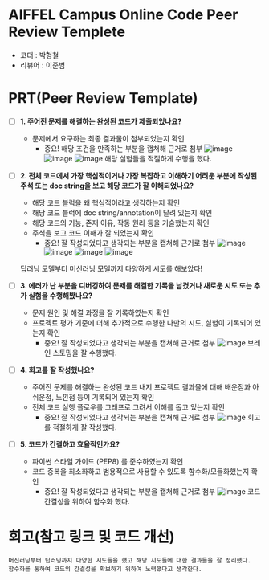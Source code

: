 # AIFFEL Campus Online Code Peer Review Templete
- 코더 : 박형철
- 리뷰어 : 이준범


# PRT(Peer Review Template)
- [ ]  **1. 주어진 문제를 해결하는 완성된 코드가 제출되었나요?**
    - 문제에서 요구하는 최종 결과물이 첨부되었는지 확인
        - 중요! 해당 조건을 만족하는 부분을 캡쳐해 근거로 첨부
            ![image](https://github.com/user-attachments/assets/609150d6-6cdb-427e-90ca-b0b11ff0feeb)
            ![image](https://github.com/user-attachments/assets/94040c55-78cf-4b1e-b696-9faf38e33dba)
            ![image](https://github.com/user-attachments/assets/9102dbb6-2036-4ab9-a472-4539c802fcb8)
        해당 실험들을 적절하게 수행을 했다.
- [ ]  **2. 전체 코드에서 가장 핵심적이거나 가장 복잡하고 이해하기 어려운 부분에 작성된 
주석 또는 doc string을 보고 해당 코드가 잘 이해되었나요?**
    - 해당 코드 블럭을 왜 핵심적이라고 생각하는지 확인
    - 해당 코드 블럭에 doc string/annotation이 달려 있는지 확인
    - 해당 코드의 기능, 존재 이유, 작동 원리 등을 기술했는지 확인
    - 주석을 보고 코드 이해가 잘 되었는지 확인
        - 중요! 잘 작성되었다고 생각되는 부분을 캡쳐해 근거로 첨부
        ![image](https://github.com/user-attachments/assets/989731cc-5933-4dbe-bd0b-29156e7f10bf)
        ![image](https://github.com/user-attachments/assets/e2595f29-bf13-48ad-99f7-f203e716d61f)
        ![image](https://github.com/user-attachments/assets/47f59344-4ce1-4cd4-b02b-692e308675a5)
        ![image](https://github.com/user-attachments/assets/146cf798-fdf0-4bfb-be18-e1d469608665)

    딥러닝 모델부터 머신러닝 모델까지 다양하게 시도를 해보았다!

- [ ]  **3. 에러가 난 부분을 디버깅하여 문제를 해결한 기록을 남겼거나
새로운 시도 또는 추가 실험을 수행해봤나요?**
    - 문제 원인 및 해결 과정을 잘 기록하였는지 확인
    - 프로젝트 평가 기준에 더해 추가적으로 수행한 나만의 시도, 
    실험이 기록되어 있는지 확인
        - 중요! 잘 작성되었다고 생각되는 부분을 캡쳐해 근거로 첨부
     ![image](https://github.com/user-attachments/assets/544ef005-2e2c-4db5-95d8-8f26b02f6a4e)
     브레인 스토밍을 잘 수행했다.
- [ ]  **4. 회고를 잘 작성했나요?**
    - 주어진 문제를 해결하는 완성된 코드 내지 프로젝트 결과물에 대해
    배운점과 아쉬운점, 느낀점 등이 기록되어 있는지 확인
    - 전체 코드 실행 플로우를 그래프로 그려서 이해를 돕고 있는지 확인
        - 중요! 잘 작성되었다고 생각되는 부분을 캡쳐해 근거로 첨부
    ![image](https://github.com/user-attachments/assets/ea90f1ba-e5a0-44d4-844d-705960bf9791)
    회고를 적절하게 잘 작성했다.
- [ ]  **5. 코드가 간결하고 효율적인가요?**
    - 파이썬 스타일 가이드 (PEP8) 를 준수하였는지 확인
    - 코드 중복을 최소화하고 범용적으로 사용할 수 있도록 함수화/모듈화했는지 확인
        - 중요! 잘 작성되었다고 생각되는 부분을 캡쳐해 근거로 첨부
    ![image](https://github.com/user-attachments/assets/96540eb9-efe0-48f7-b47b-154ec88b820d)
    코드 간결성을 위하여 함수화 했다.

# 회고(참고 링크 및 코드 개선)
```
머신러닝부터 딥러닝까지 다양한 시도들을 했고 해당 시도들에 대한 결과들을 잘 정리했다.
함수화를 통하여 코드의 간결성을 확보하기 위하여 노력했다고 생각한다.
```

